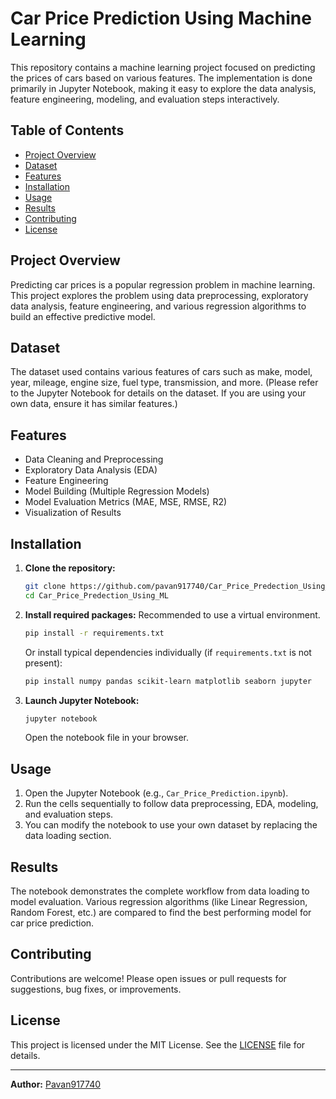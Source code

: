 # Car Price Prediction Using Machine Learning

This repository contains a machine learning project focused on predicting the prices of cars based on various features. The implementation is done primarily in Jupyter Notebook, making it easy to explore the data analysis, feature engineering, modeling, and evaluation steps interactively.

## Table of Contents

- [Project Overview](#project-overview)
- [Dataset](#dataset)
- [Features](#features)
- [Installation](#installation)
- [Usage](#usage)
- [Results](#results)
- [Contributing](#contributing)
- [License](#license)

## Project Overview

Predicting car prices is a popular regression problem in machine learning. This project explores the problem using data preprocessing, exploratory data analysis, feature engineering, and various regression algorithms to build an effective predictive model.

## Dataset

The dataset used contains various features of cars such as make, model, year, mileage, engine size, fuel type, transmission, and more. (Please refer to the Jupyter Notebook for details on the dataset. If you are using your own data, ensure it has similar features.)

## Features

- Data Cleaning and Preprocessing
- Exploratory Data Analysis (EDA)
- Feature Engineering
- Model Building (Multiple Regression Models)
- Model Evaluation Metrics (MAE, MSE, RMSE, R2)
- Visualization of Results

## Installation

1. **Clone the repository:**
    ```bash
    git clone https://github.com/pavan917740/Car_Price_Predection_Using_ML.git
    cd Car_Price_Predection_Using_ML
    ```

2. **Install required packages:**
    Recommended to use a virtual environment.
    ```bash
    pip install -r requirements.txt
    ```
    Or install typical dependencies individually (if `requirements.txt` is not present):
    ```bash
    pip install numpy pandas scikit-learn matplotlib seaborn jupyter
    ```

3. **Launch Jupyter Notebook:**
    ```bash
    jupyter notebook
    ```
    Open the notebook file in your browser.

## Usage

1. Open the Jupyter Notebook (e.g., `Car_Price_Prediction.ipynb`).
2. Run the cells sequentially to follow data preprocessing, EDA, modeling, and evaluation steps.
3. You can modify the notebook to use your own dataset by replacing the data loading section.

## Results

The notebook demonstrates the complete workflow from data loading to model evaluation. Various regression algorithms (like Linear Regression, Random Forest, etc.) are compared to find the best performing model for car price prediction.

## Contributing

Contributions are welcome! Please open issues or pull requests for suggestions, bug fixes, or improvements.

## License

This project is licensed under the MIT License. See the [LICENSE](LICENSE) file for details.

---

**Author:** [Pavan917740](https://github.com/pavan917740)

